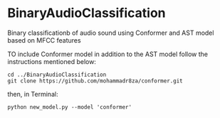 # BinaryAudioClassification
Binary classificationb of audio sound using Conformer and AST model based on MFCC features

TO include Conformer model in addition to the AST model follow the instructions mentioned below:

```
cd ../BinaryAudioClassification
git clone https://github.com/mohammadr8za/conformer.git
```
then, in Terminal:

```
python new_model.py --model 'conformer'
```


